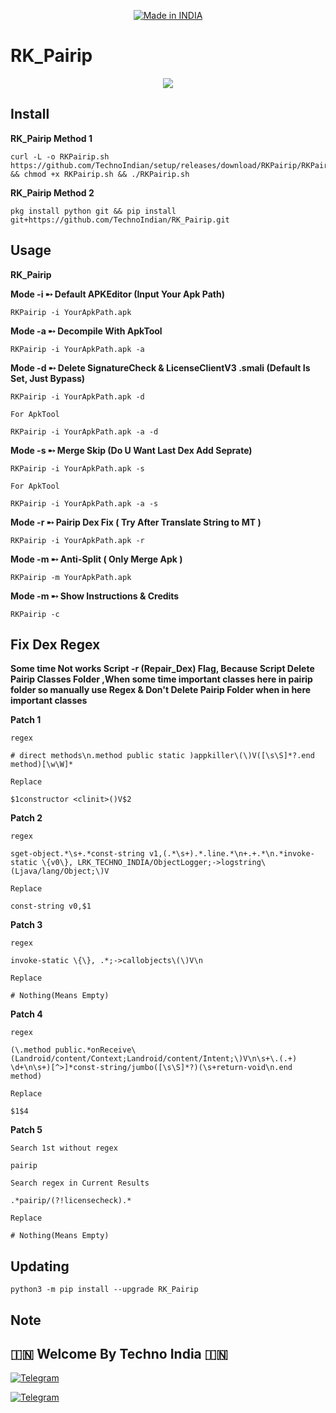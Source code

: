 <p align="center">
<a href="https://t.me/rktechnoindians"><img title="Made in INDIA" src="https://img.shields.io/badge/MADE%20IN-INDIA-SCRIPT?colorA=%23ff8100&colorB=%23017e40&colorC=%23ff0000&style=for-the-badge"></a>
</p>

<a name="readme-top"></a>


# RK_Pairip


<p align="center"> 
<a href="https://t.me/rktechnoindians"><img src="https://readme-typing-svg.herokuapp.com?font=Fira+Code&weight=800&size=35&pause=1000&color=F74848&center=true&vCenter=true&random=false&width=435&lines=RK_Pairip" /></a>
 </p>

Install
-------

**RK_Pairip Method 1**

    curl -L -o RKPairip.sh https://github.com/TechnoIndian/setup/releases/download/RKPairip/RKPairip.sh && chmod +x RKPairip.sh && ./RKPairip.sh

**RK_Pairip Method 2**

    pkg install python git && pip install git+https://github.com/TechnoIndian/RK_Pairip.git


Usage
-----

**RK_Pairip**

**Mode -i ➸ Default APKEditor (Input Your Apk Path)**

    RKPairip -i YourApkPath.apk

**Mode -a ➸ Decompile With ApkTool**

    RKPairip -i YourApkPath.apk -a

**Mode -d ➸ Delete SignatureCheck & LicenseClientV3 .smali (Default Is Set, Just Bypass)**

    RKPairip -i YourApkPath.apk -d
    
`For ApkTool`

    RKPairip -i YourApkPath.apk -a -d

**Mode -s ➸ Merge Skip (Do U Want Last Dex Add Seprate)**

    RKPairip -i YourApkPath.apk -s
    
`For ApkTool`

    RKPairip -i YourApkPath.apk -a -s
    
**Mode -r ➸ Pairip Dex Fix ( Try After Translate String to MT )**

    RKPairip -i YourApkPath.apk -r

**Mode -m ➸ Anti-Split ( Only Merge Apk )**

    RKPairip -m YourApkPath.apk
    
**Mode -m ➸ Show Instructions & Credits**

    RKPairip -c

Fix Dex Regex
-------------

**Some time Not works Script -r (Repair_Dex) Flag, Because Script Delete Pairip Classes Folder ,When some time important classes here in pairip folder so manually use Regex & Don't Delete Pairip Folder when in here important classes**


**Patch 1**

`regex`

    # direct methods\n.method public static )appkiller\(\)V([\s\S]*?.end method)[\w\W]*
    
`Replace`

    $1constructor <clinit>()V$2

**Patch 2**

`regex`

    sget-object.*\s+.*const-string v1,(.*\s+).*.line.*\n+.+.*\n.*invoke-static \{v0\}, LRK_TECHNO_INDIA/ObjectLogger;->logstring\(Ljava/lang/Object;\)V
    
`Replace`

    const-string v0,$1

**Patch 3**

`regex`

    invoke-static \{\}, .*;->callobjects\(\)V\n
    
`Replace`

    # Nothing(Means Empty) 

**Patch 4**

`regex`

    (\.method public.*onReceive\(Landroid/content/Context;Landroid/content/Intent;\)V\n\s+\.(.+) \d+\n\s+)[^>]*const-string/jumbo([\s\S]*?)(\s+return-void\n.end method)
    
`Replace`

    $1$4


**Patch 5**

`Search 1st without regex`

    pairip
    
`Search regex in Current Results`

    .*pairip/(?!licensecheck).*

`Replace`

    # Nothing(Means Empty) 


Updating
--------

    python3 -m pip install --upgrade RK_Pairip


Note
----

## 🇮🇳 Welcome By Techno India 🇮🇳

[![Telegram](https://img.shields.io/badge/TELEGRAM-CHANNEL-red?style=for-the-badge&logo=telegram)](https://t.me/rktechnoindians)
  </a><p>
[![Telegram](https://img.shields.io/badge/TELEGRAM-OWNER-red?style=for-the-badge&logo=telegram)](https://t.me/RK_TECHNO_INDIA)
</p>
